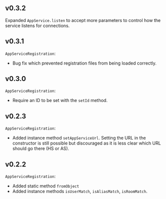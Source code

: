 v0.3.2
------
Expanded `AppService.listen` to accept more parameters to control how the service
listens for connections.

v0.3.1
------
`AppServiceRegistration`:
 * Bug fix which prevented registration files from being loaded correctly.

v0.3.0
------
`AppServiceRegistration`:
 * Require an ID to be set with the `setId` method.

v0.2.3
------
`AppServiceRegistration`:
 * Added instance method `setAppServiceUrl`. Setting the URL in the constructor
   is still possible but discouraged as it is less clear which URL should go
   there (HS or AS).

v0.2.2
------
`AppServiceRegistration`:
 * Added static method `fromObject`
 * Added instance methods `isUserMatch`, `isAliasMatch`, `isRoomMatch`.
